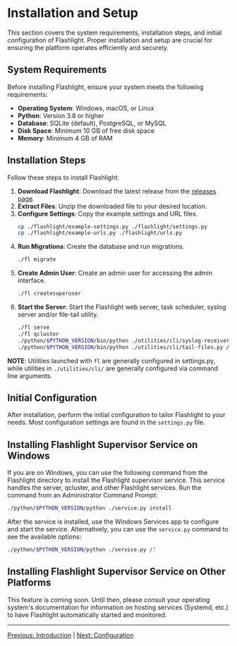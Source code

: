 # Installation and Setup

This section covers the system requirements, installation steps, and initial configuration of Flashlight. Proper installation and setup are crucial for ensuring the platform operates efficiently and securely.

## System Requirements
Before installing Flashlight, ensure your system meets the following requirements:
- **Operating System**: Windows, macOS, or Linux
- **Python**: Version 3.8 or higher
- **Database**: SQLite (default), PostgreSQL, or MySQL
- **Disk Space**: Minimum 10 GB of free disk space
- **Memory**: Minimum 4 GB of RAM

## Installation Steps
Follow these steps to install Flashlight:
1. **Download Flashlight**: Download the latest release from the [releases page](#).
2. **Extract Files**: Unzip the downloaded file to your desired location.
3. **Configure Settings**: Copy the example settings and URL files.
   ```bash
   cp ./flashlight/example-settings.py ./flashlight/settings.py
   cp ./flashlight/example-urls.py ./flashlight/urls.py
   ```
4. **Run Migrations**: Create the database and run migrations.
   ```bash
   ./fl migrate
   ```
5. **Create Admin User**: Create an admin user for accessing the admin interface.
   ```bash
   ./fl createsuperuser
   ```
6. **Start the Server**: Start the Flashlight web server, task scheduler, syslog server and/or file-tail utility.
   ```bash
   ./fl serve
   ./fl qcluster
   ./python/$PYTHON_VERSION/bin/python ./utilities/cli/syslog-receiver.py
   ./python/$PYTHON_VERSION/bin/python ./utilities/cli/tail-files.py /var/log/*.log
   ```

**NOTE**: Utilities launched with `fl` are generally configured in settings.py, while utilities in `./utilities/cli/` are generally configured via command line arguments.

## Initial Configuration
After installation, perform the initial configuration to tailor Flashlight to your needs. Most configuration settings are found in the `settings.py` file.

## Installing Flashlight Supervisor Service on Windows
If you are on Windows, you can use the following command from the Flashlight directory to install the Flashlight supervisor service. This service handles the server, qcluster, and other Flashlight services. Run the command from an Administrator Command Prompt:

```bash
./python/$PYTHON_VERSION/python ./service.py install
```

After the service is installed, use the Windows Services app to configure and start the service. Alternatively, you can use the `service.py` command to see the available options:

```bash
./python/$PYTHON_VERSION/python ./service.py /?
```

## Installing Flashlight Supervisor Service on Other Platforms
This feature is coming soon. Until then, please consult your operating system's documentation for information on hosting services (Systemd, etc.) to have Flashlight automatically started and monitored.

---

[Previous: Introduction](Introduction.md) | [Next: Configuration](Configuration.md)
